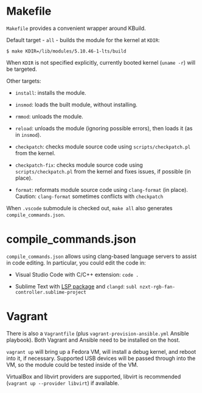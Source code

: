 Makefile
========

`Makefile` provides a convenient wrapper around KBuild.

Default target - `all` - builds the module for the kernel at `KDIR`:

    $ make KDIR=/lib/modules/5.10.46-1-lts/build

When `KDIR` is not specified explicitly, currently booted kernel (`uname -r`)
will be targeted.

Other targets:

- `install`: installs the module.

- `insmod`: loads the built module, without installing.

- `rmmod`: unloads the module.

- `reload`: unloads the module (ignoring possible errors), then loads it (as in
`insmod`).

- `checkpatch`: checks module source code using `scripts/checkpatch.pl` from the
kernel.

- `checkpatch-fix`: checks module source code using `scripts/checkpatch.pl` from
the kernel and fixes issues, if possible (in place).

- `format`: reformats module source code using `clang-format` (in place).
Caution: `clang-format` sometimes conflicts with `checkpatch`

When `.vscode` submodule is checked out, `make all` also generates
`compile_commands.json`.

compile_commands.json
=====================

`compile_commands.json` allows using clang-based language servers to assist in
code editing. In particular, you could edit the code in:

- Visual Studio Code with C/C++ extension: `code .`

- Sublime Text with [LSP package](https://packagecontrol.io/packages/LSP) and
`clangd`: `subl nzxt-rgb-fan-controller.sublime-project`

Vagrant
=======

There is also a `Vagrantfile` (plus `vagrant-provision-ansible.yml`
Ansible playbook). Both Vagrant and Ansible need to be installed on the host.

`vagrant up` will bring up a Fedora VM, will install a debug kernel, and reboot
into it, if necessary. Supported USB devices will be passed through into the VM,
so the module could be tested inside of the VM.

VirtualBox and libvirt providers are supported, libvirt is recommended
(`vagrant up --provider libvirt`) if available.
